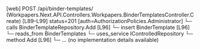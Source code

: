 [web] POST /api/binder-templates/  (Workpapers.Next.API.Controllers.Workpapers.BinderTemplatesController.Create)  [L89–L99] status=201 [auth=AuthorizationPolicies.Administrator]
  └─ calls BinderTemplateRepository.Add [L96]
  └─ insert BinderTemplate [L96]
    └─ reads_from BinderTemplates
  └─ uses_service IControlledRepository<BinderTemplate>
    └─ method Add [L96]
      └─ ... (no implementation details available)

